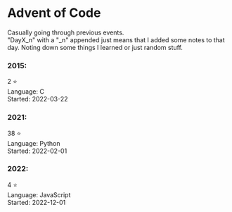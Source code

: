 # Advent of Code

Casually going through previous events.\
"DayX_n" with a "_n" appended just means that I added some notes to that day.
Noting down some things I learned or just random stuff.

### 2015:
2 :star:\
Language: C\
Started: 2022-03-22

### 2021:
38 :star:\
Language: Python\
Started: 2022-02-01

### 2022:
4 :star:\
Language: JavaScript\
Started: 2022-12-01